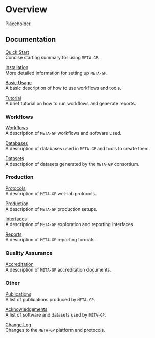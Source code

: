 # Overview

Placeholder.

## Documentation

[Quick Start](quick-start.md)  
Concise starting summary for using `META-GP`.

[Installation](installation.md)  
More detailed information for setting up `META-GP`.

[Basic Usage](usage-basic.md)  
A basic description of how to use workflows and tools.

[Tutorial](tutorial.md)  
A brief tutorial on how to run workflows and generate reports.

### Workflows

[Workflows](workflows.md)  
A description of `META-GP` workflows and software used.

[Databases](databases.md)  
A description of databases used in `META-GP` and tools to create them.

[Datasets](datasets.md)  
A description of datasets generated by the `META-GP` consortium.

### Production

[Protocols](protocols.md)  
A description of `META-GP` wet-lab protocols.

[Production](production.md)  
A description of `META-GP` production setups.

[Interfaces](interfaces.md)  
A description of `META-GP` exploration and reporting interfaces.

[Reports](reports.md)  
A description of `META-GP` reporting formats.

### Quality Assurance

[Accreditation](reports.md)  
A description of `META-GP` accreditation documents.

### Other

[Publications](publications.md)  
A list of publications produced by `META-GP`.

[Acknowledgements](acknowledgements.md)  
A list of software and datasets used by `META-GP`.

[Change Log](change-log.md)  
Changes to the `META-GP` platform and protocols.